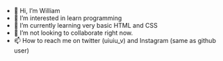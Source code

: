 - 👋 Hi, I’m William
- 👀 I’m interested in learn programming
- 🌱 I’m currently learning very basic HTML and CSS
- 💞️ I’m not looking to collaborate right now.
- 📫 How to reach me on twitter (uiuiu_v) and Instagram (same as github user)

<!---
uiuv/uiuv is a ✨ special ✨ repository because its `README.md` (this file) appears on your GitHub profile.
You can click the Preview link to take a look at your changes.
--->
